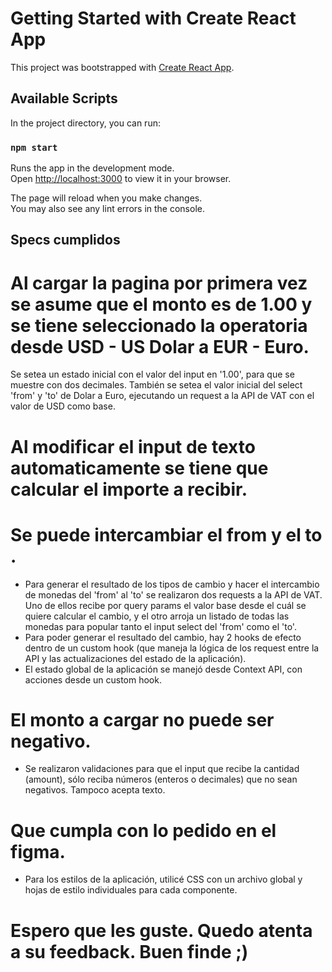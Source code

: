 # Getting Started with Create React App

This project was bootstrapped with [Create React App](https://github.com/facebook/create-react-app).

## Available Scripts

In the project directory, you can run:

### `npm start`

Runs the app in the development mode.\
Open [http://localhost:3000](http://localhost:3000) to view it in your browser.

The page will reload when you make changes.\
You may also see any lint errors in the console.

## Specs cumplidos
# Al cargar la pagina por primera vez se asume que el monto es de 1.00 y se tiene seleccionado la operatoria desde USD - US Dolar a EUR - Euro.
Se setea un estado inicial con el valor del input en '1.00', para que se muestre con dos decimales. También se setea el valor inicial del select 'from' y 'to' de Dolar a Euro, ejecutando un request a la API de VAT con el valor de USD como base. 

# Al modificar el input de texto automaticamente se tiene que calcular el importe a recibir.
# Se puede intercambiar el from y el to .
- Para generar el resultado de los tipos de cambio y hacer el intercambio de monedas del 'from' al 'to' se realizaron dos requests a la API de VAT. Uno de ellos recibe por query params el valor base desde el cuál se quiere calcular el cambio, y el otro arroja un listado de todas las monedas para popular tanto el input select del 'from' como el 'to'. 
- Para poder generar el resultado del cambio, hay 2 hooks de efecto dentro de un custom hook (que maneja la lógica de los request entre la API y las actualizaciones del estado de la aplicación). 
- El estado global de la aplicación se manejó desde Context API, con acciones desde un custom hook. 

# El monto a cargar no puede ser negativo.
- Se realizaron validaciones para que el input que recibe la cantidad (amount), sólo reciba números (enteros o decimales) que no sean negativos. Tampoco acepta texto. 

# Que cumpla con lo pedido en el figma. 
- Para los estilos de la aplicación, utilicé CSS con un archivo global y hojas de estilo individuales para cada componente. 

# Espero que les guste. Quedo atenta a su feedback. Buen finde ;)



